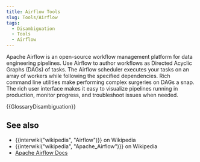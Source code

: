 ```yaml
---
title: Airflow Tools
slug: Tools/Airflow
tags:
  - Disambiguation
  - Tools
  - Airflow
---
```


Apache Airflow is an open-source workflow management platform for data engineering pipelines.
Use Airflow to author workflows as Directed Acyclic Graphs (DAGs) of tasks. The Airflow scheduler executes your tasks on an array of workers while following the specified dependencies. Rich command line utilities make performing complex surgeries on DAGs a snap. The rich user interface makes it easy to visualize pipelines running in production, monitor progress, and troubleshoot issues when needed.

{{GlossaryDisambiguation}}

## See also

- {{interwiki("wikipedia", "Airflow")}} on Wikipedia
- {{interwiki("wikipedia", "Apache_Airflow")}} on Wikipedia
- [Apache Airflow Docs](https://airflow.apache.org/docs/apache-airflow/stable/)
